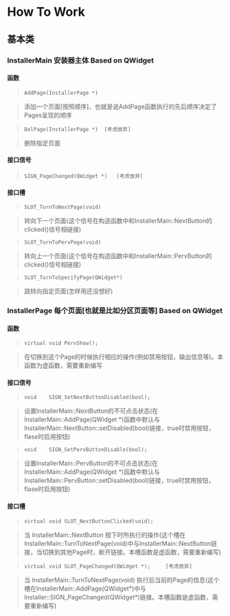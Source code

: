 # How To Work##  基本类###     InstallerMain   安装器主体 Based on QWidget####    函数>     AddPage(InstallerPage *)> 添加一个页面[按照顺序]，也就是说AddPage函数执行的先后顺序决定了Pages呈现的顺序>     DelPage(InstallerPage *)	[考虑放弃]> 删除指定页面####    接口信号>     SIGN_PageChanged(QWidget *)   [考虑放弃]####    接口槽>     SLOT_TurnToNextPage(void)> 转向下一个页面(这个信号在构造函数中和InstallerMain::NextButton的clicked()信号相链接)>     SLOT_TurnToPervPage(void)> 转向上一个页面(这个信号在构造函数中和InstallerMain::PervButton的clicked()信号相链接)>     SLOT_TurnToSpecifyPage(QWidget*)> 跳转向指定页面(怎样用还没想好)###   InstallerPage   每个页面[也就是比如分区页面等] Based on QWidget####    函数>     virtual void PervShow();> 在切换到这个Page的时候执行相应的操作(例如禁用按钮，输出信息等)。本函数为虚函数，需要重新编写####    接口信号>     void    SIGN_SetNextButtonDisabled(bool);> 设置InstallerMain::NextButton的不可点击状态(在InstallerMain::AddPage(QWidget *)函数中默认与InstallerMain::NextButton::setDisabled(bool)链接，true时禁用按钮，flase时启用按钮)>     void    SIGN_SetPervButtonDisable(bool);> 设置InstallerMain::PervButton的不可点击状态(在InstallerMain::AddPage(QWidget *)函数中默认与InstallerMain::PervButton::setDisabled(bool)链接，true时禁用按钮，flase时启用按钮)####    接口槽>     virtual void SLOT_NextButtonClicked(void); > 当 InstallerMain::NextButton 按下时所执行的操作(这个槽在InstallerMain::TurnToNextPage(void)中与InstallerMain::NextButton链接，当切换到其他Page时，断开链接。本槽函数是虚函数，需要重新编写)>     virtual void SLOT_PageChanged(QWidget *);     [考虑放弃]> 当 InstallerMain::TurnToNextPage(void) 执行后当前的Page的信息(这个槽在InstallerMain::AddPage(QWidget*)中与Installer::SIGN_PageChanged(QWidget*)链接。本槽函数是虚函数，需要重新编写)